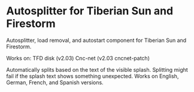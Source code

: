 # Autosplitter for Tiberian Sun and Firestorm

Autosplitter, load removal, and autostart component for Tiberian Sun and Firestorm.

Works on:
TFD disk (v2.03)
Cnc-net (v2.03 cncnet-patch)

Automatically splits based on the text of the visible splash.
Splitting might fail if the splash text shows something unexpected.
Works on English, German, French, and Spanish versions.
